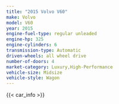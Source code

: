 ```yaml
---
title: "2015 Volvo V60"
make: Volvo
model: V60
year: 2015
engine-fuel-type: regular unleaded
engine-hp: 325
engine-cylinders: 6
transmission-type: Automatic
driven-wheels: all wheel drive
number-of-doors: 4
market-category: Luxury,High-Performance
vehicle-size: Midsize
vehicle-style: Wagon
---
```


{{< car_info >}}
